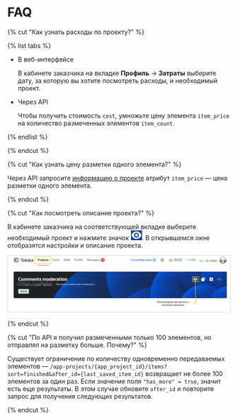 # FAQ

{% cut "Как узнать расходы по проекту?" %}

 {% list tabs %}

- В веб-интерфейсе

  В кабинете заказчика на вкладке **Профиль** → **Затраты** выберите дату, за которую вы хотите посмотреть расходы, и необходимый проект.


- Через API

  Чтобы получить стоимость `cost`, умножьте цену элемента `item_price` на количество размеченных элементов `item_count`.

{% endlist %}

{% endcut %}


{% cut "Как узнать цену разметки одного элемента?" %}

Через API запроситe [информацию о проекте](https://toloka.ai/docs/toloka-apps/api/ref/app-project/app-projects_app_project_id_get.html) атрибут `item_price` — цена разметки одного элемента.

{% endcut %}


{% cut "Как посмотреть описание проекта?" %}

В кабинете заказчика на соответствующей вкладке выберите необходимый проект и нажмите значок ![Предпросмотр](../_assets/preview.png). В открывшемся окне отобразятся настройки и описание проекта.

![Предпросмотр](../_assets/project.png)

{% endcut %}


{% cut "По API я получил размеченными только 100 элементов, но отправлял на разметку больше. Почему?" %}

Существует ограничение по количеству одновременно передаваемых элементов — `/app-projects/{app_project_id}/items?sort=finished&after_id={last_saved_item_id}` возвращает не более 100 элементов за один раз. Если значение поля `"has_more" = true`, значит есть еще результаты. В этом случае обновите `after_id` и повторите запрос для получения следующих результатов.

{% endcut %}



